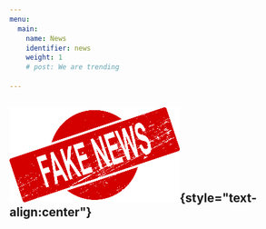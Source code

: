 ```yaml
---
menu: 
  main:
    name: News
    identifier: news
    weight: 1
    # post: We are trending

---
```

![News](news.png){style="text-align:center"}
-------------------------------------------
